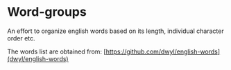 # Word-groups
An effort to organize english words based on its length, individual character order etc.


The words list are obtained from:
[https://github.com/dwyl/english-words](dwyl/english-words)
